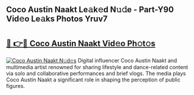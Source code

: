 ## Coco Austin Naakt Le𝚊k𝚎d N𝚞𝚍e - Part-Y90 Vid𝚎o Le𝚊ks Photos Yruv7

# <h2><a href="http://fb6k4t.evod.top/?m=Coco+Austin+Naakt">🔗 👉🔴 Coco Austin Naakt Vid𝚎o Ph𝚘t𝚘s</a></h2>

[![Coco Austin Naakt N𝚞d𝚎s](https://i.imgur.com/8V9OHl7.gif)](http://fb6k4t.evod.top/?m=Coco+Austin+Naakt)
Digital influencer Coco Austin Naakt and multimedia artist renowned for sharing lifestyle and dance-related content via solo and collaborative performances and brief vlogs. The media plays Coco Austin Naakt a significant role in shaping the perception of public figures. 
